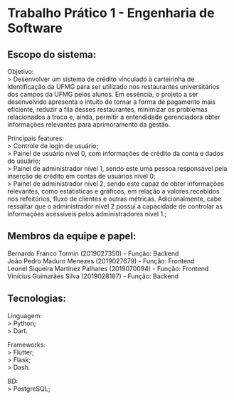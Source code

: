 # Trabalho Prático 1 - Engenharia de Software

## Escopo do sistema:

  Objetivo:<br>
    > Desenvolver um sistema de crédito vinculado à carteirinha de identificação da UFMG para ser utilizado nos restaurantes universitários dos campos da UFMG pelos alunos. Em essência, o projeto a ser desenvolvido apresenta o intuito de tornar a forma de pagamento mais eficiente, reduzir a fila desses restaurantes, minimizar os problemas relacionados a troco e, ainda, permitir a entendidade gerenciadora obter informações relevantes para aprimoramento da gestão.<br>
  
  Principais features:<br>
    > Controle de login de usuário;<br>
    > Painel de usuário nível 0, com informações de crédito da conta e dados do usuário;<br>
    > Painel de administrador nível 1, sendo este uma pessoa responsável pela inserção de crédito em contas de usuários nível 0;<br>
    > Painel de administrador nível 2, sendo este capaz de obter informações relevantes, como estatísticas e gráficos, em relação a valores recebidos nos refeitórios, fluxo de clientes e outras métricas. Adicionalmente, cabe ressaltar que o administrador nível 2 possui a capacidade de controlar as informações acessíveis pelos administradores nível 1.;<br>
    

## Membros da equipe e papel:

  Bernardo Franco Tormin (2019027350) - Função: Backend<br>
  João Pedro Maduro Menezes (2019027679) - Função: Frontend<br>
  Leonel Siqueira Martinez Palhares (2019070094) - Função: Frontend<br>
  Vinícius Guimarães Silva (2019028187) - Função: Backend<br>

## Tecnologias:

  Linguagem:<br>
    > Python;<br>
    > Dart.<br>

  Frameworks:<br>
    > Flutter;<br>
    > Flask;<br>
    > Dash.<br>

  BD:<br>
    > PostgreSQL;<br>
